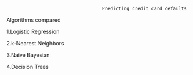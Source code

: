                                        Predicting credit card defaults
Algorithms compared


1.Logistic Regression


2.k-Nearest Neighbors


3.Naive Bayesian


4.Decision Trees

